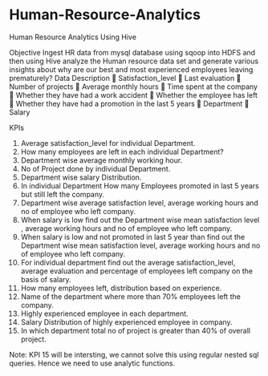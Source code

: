 # Human-Resource-Analytics
Human Resource Analytics Using Hive

Objective
Ingest HR data from mysql database using sqoop into HDFS and then using Hive analyze the Human resource data set and generate various insights about why are our best and most experienced employees leaving prematurely?
Data Description
 Satisfaction_level
 Last evaluation
 Number of projects
 Average monthly hours
 Time spent at the company
 Whether they have had a work accident
 Whether the employee has left
 Whether they have had a promotion in the last 5 years
 Department
 Salary

KPIs
1. Average satisfaction_level for individual Department.
2. How many employees are left in each individual Department?
3. Department wise average monthly working hour.
4. No of Project done by individual Department.
5. Department wise salary Distribution.
6. In individual Department How many Employees promoted in last 5 years but still left the company.
7. Department wise average satisfaction level, average working hours and no of employee who left company.
8. When salary is low find out the Department wise mean satisfaction level , average working hours and no of employee who left company.
9. When salary is low and not promoted in last 5 year than find out the Department wise mean satisfaction level, average working hours and no of employee who left company.
10. For individual department find out the average satisfaction_level, average evaluation and percentage of employees left company on the basis of salary.
11. How many employees left, distribution based on experience.
12. Name of the department where more than 70% employees left the company.
13. Highly experienced employee in each department.
14. Salary Distribution of highly experienced employee in company.
15. In which department total no of project is greater than 40% of overall project.

Note: KPI 15 will be intersting, we cannot solve this using regular nested sql queries. Hence we need to use analytic functions.
